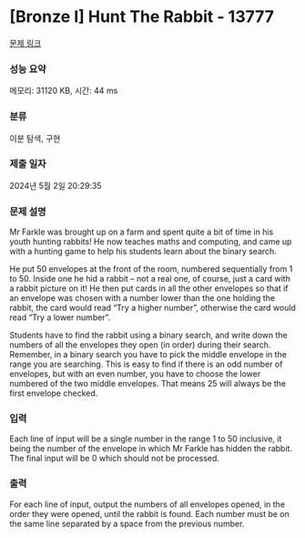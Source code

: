 # [Bronze I] Hunt The Rabbit - 13777 

[문제 링크](https://www.acmicpc.net/problem/13777) 

### 성능 요약

메모리: 31120 KB, 시간: 44 ms

### 분류

이분 탐색, 구현

### 제출 일자

2024년 5월 2일 20:29:35

### 문제 설명

<p>Mr Farkle was brought up on a farm and spent quite a bit of time in his youth hunting rabbits! He now teaches maths and computing, and came up with a hunting game to help his students learn about the binary search.</p>

<p>He put 50 envelopes at the front of the room, numbered sequentially from 1 to 50. Inside one he hid a rabbit – not a real one, of course, just a card with a rabbit picture on it! He then put cards in all the other envelopes so that if an envelope was chosen with a number lower than the one holding the rabbit, the card would read “Try a higher number”, otherwise the card would read “Try a lower number”.</p>

<p>Students have to find the rabbit using a binary search, and write down the numbers of all the envelopes they open (in order) during their search. Remember, in a binary search you have to pick the middle envelope in the range you are searching. This is easy to find if there is an odd number of envelopes, but with an even number, you have to choose the lower numbered of the two middle envelopes. That means 25 will always be the first envelope checked.</p>

### 입력 

 <p>Each line of input will be a single number in the range 1 to 50 inclusive, it being the number of the envelope in which Mr Farkle has hidden the rabbit. The final input will be 0 which should not be processed.</p>

### 출력 

 <p>For each line of input, output the numbers of all envelopes opened, in the order they were opened, until the rabbit is found. Each number must be on the same line separated by a space from the previous number.</p>

